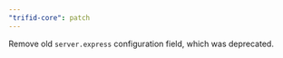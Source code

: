 ```yaml
---
"trifid-core": patch
---
```


Remove old `server.express` configuration field, which was deprecated.
